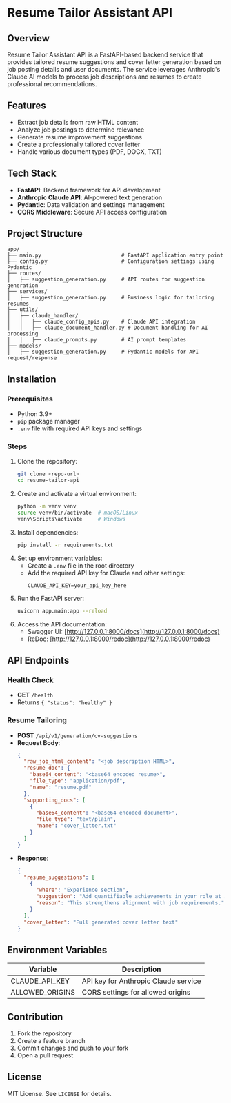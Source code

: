 # Resume Tailor Assistant API

## Overview

Resume Tailor Assistant API is a FastAPI-based backend service that provides tailored resume suggestions and cover letter generation based on job posting details and user documents. The service leverages Anthropic's Claude AI models to process job descriptions and resumes to create professional recommendations.

## Features

- Extract job details from raw HTML content
- Analyze job postings to determine relevance
- Generate resume improvement suggestions
- Create a professionally tailored cover letter
- Handle various document types (PDF, DOCX, TXT)

## Tech Stack

- **FastAPI**: Backend framework for API development
- **Anthropic Claude API**: AI-powered text generation
- **Pydantic**: Data validation and settings management
- **CORS Middleware**: Secure API access configuration

## Project Structure

```
app/
├── main.py                          # FastAPI application entry point
├── config.py                        # Configuration settings using Pydantic
├── routes/
│   ├── suggestion_generation.py     # API routes for suggestion generation
├── services/
│   ├── suggestion_generation.py     # Business logic for tailoring resumes
├── utils/
│   ├── claude_handler/
│   │   ├── claude_config_apis.py    # Claude API integration
│   │   ├── claude_document_handler.py # Document handling for AI processing
│   │   ├── claude_prompts.py        # AI prompt templates
├── models/
│   ├── suggestion_generation.py     # Pydantic models for API request/response
```

## Installation

### Prerequisites

- Python 3.9+
- `pip` package manager
- `.env` file with required API keys and settings

### Steps

1. Clone the repository:
   ```bash
   git clone <repo-url>
   cd resume-tailor-api
   ```
2. Create and activate a virtual environment:
   ```bash
   python -m venv venv
   source venv/bin/activate  # macOS/Linux
   venv\Scripts\activate     # Windows
   ```
3. Install dependencies:
   ```bash
   pip install -r requirements.txt
   ```
4. Set up environment variables:
   - Create a `.env` file in the root directory
   - Add the required API key for Claude and other settings:
     ```env
     CLAUDE_API_KEY=your_api_key_here
     ```
5. Run the FastAPI server:
   ```bash
   uvicorn app.main:app --reload
   ```
6. Access the API documentation:
   - Swagger UI: [http://127.0.0.1:8000/docs](http://127.0.0.1:8000/docs)
   - ReDoc: [http://127.0.0.1:8000/redoc](http://127.0.0.1:8000/redoc)

## API Endpoints

### Health Check

- **GET** `/health`
- Returns `{ "status": "healthy" }`

### Resume Tailoring

- **POST** `/api/v1/generation/cv-suggestions`
- **Request Body**:
  ```json
  {
    "raw_job_html_content": "<job description HTML>",
    "resume_doc": {
      "base64_content": "<base64 encoded resume>",
      "file_type": "application/pdf",
      "name": "resume.pdf"
    },
    "supporting_docs": [
      {
        "base64_content": "<base64 encoded document>",
        "file_type": "text/plain",
        "name": "cover_letter.txt"
      }
    ]
  }
  ```
- **Response**:
  ```json
  {
    "resume_suggestions": [
      {
        "where": "Experience section",
        "suggestion": "Add quantifiable achievements in your role at XYZ Corp",
        "reason": "This strengthens alignment with job requirements."
      }
    ],
    "cover_letter": "Full generated cover letter text"
  }
  ```

## Environment Variables

| Variable        | Description                          |
| --------------- | ------------------------------------ |
| CLAUDE_API_KEY  | API key for Anthropic Claude service |
| ALLOWED_ORIGINS | CORS settings for allowed origins    |

## Contribution

1. Fork the repository
2. Create a feature branch
3. Commit changes and push to your fork
4. Open a pull request

## License

MIT License. See `LICENSE` for details.
